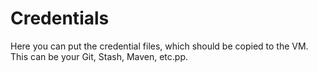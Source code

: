# Credentials
Here you can put the credential files, which should be copied to the VM.
This can be your Git, Stash, Maven, etc.pp.
